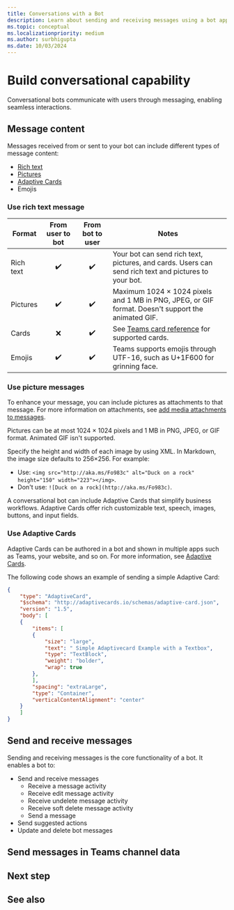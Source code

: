 ```yaml
---
title: Conversations with a Bot
description: Learn about sending and receiving messages using a bot app
ms.topic: conceptual
ms.localizationpriority: medium
ms.author: surbhigupta
ms.date: 10/03/2024
---
```


# Build conversational capability

Conversational bots communicate with users through messaging, enabling seamless interactions.

## Message content

Messages received from or sent to your bot can include different types of message content:

- [Rich text](#rich-text-message)
- [Pictures](#picture-messages)
- [Adaptive Cards](#adaptive-cards)
- Emojis

### Use rich text message

| Format | From user to bot | From bot to user | Notes |
| --- |:---:|:---:| ---|
| Rich text | ✔️ | ✔️ | Your bot can send rich text, pictures, and cards. Users can send rich text and pictures to your bot. |
| Pictures | ✔️ | ✔️ | Maximum 1024 × 1024 pixels and 1 MB in PNG, JPEG, or GIF format. Doesn't support the animated GIF. |
| Cards | ❌ | ✔️ | See [Teams card reference](~/task-modules-and-cards/cards/cards-reference.md) for supported cards. |
| Emojis | ✔️ | ✔️ | Teams supports emojis through UTF-16, such as U+1F600 for grinning face. |

### Use picture messages

To enhance your message, you can include pictures as attachments to that message. For more information on attachments, see [add media attachments to messages](/azure/bot-service/dotnet/bot-builder-dotnet-add-media-attachments).

Pictures can be at most 1024 × 1024 pixels and 1 MB in PNG, JPEG, or GIF format. Animated GIF isn't supported.

Specify the height and width of each image by using XML. In Markdown, the image size defaults to 256×256. For example:

- Use: `<img src="http://aka.ms/Fo983c" alt="Duck on a rock" height="150" width="223"></img>`.
- Don't use: `![Duck on a rock](http://aka.ms/Fo983c)`.

A conversational bot can include Adaptive Cards that simplify business workflows. Adaptive Cards offer rich customizable text, speech, images, buttons, and input fields.

### Use Adaptive Cards

Adaptive Cards can be authored in a bot and shown in multiple apps such as Teams, your website, and so on. For more information, see [Adaptive Cards](~/task-modules-and-cards/cards/cards-reference.md#adaptive-card).

The following code shows an example of sending a simple Adaptive Card:

```json
{
    "type": "AdaptiveCard",
    "$schema": "http://adaptivecards.io/schemas/adaptive-card.json",
    "version": "1.5",
    "body": [
    {
        "items": [
        {
            "size": "large",
            "text": " Simple Adaptivecard Example with a Textbox",
            "type": "TextBlock",
            "weight": "bolder",
            "wrap": true
        },
        ],
        "spacing": "extraLarge",
        "type": "Container",
        "verticalContentAlignment": "center"
    }
    ]
}
```

## Send and receive messages

Sending and receiving messages is the core functionality of a bot. It enables a bot to:

- Send and receive messages
  - Receive a message activity
  - Receive edit message activity
  - Receive undelete message activity
  - Receive soft delete message activity
  - Send a message
- Send suggested actions
- Update and delete bot messages

## Send messages in Teams channel data

## Next step

## See also
